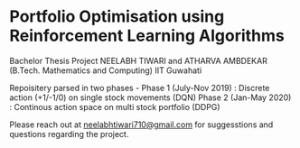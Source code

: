 # Portfolio Optimisation using Reinforcement Learning Algorithms

Bachelor Thesis Project 
NEELABH TIWARI and ATHARVA AMBDEKAR 
(B.Tech. Mathematics and Computing) IIT Guwahati

Repoisitery parsed in two phases - 
Phase 1 (July-Nov 2019) : Discrete action (+1/-1/0) on single stock movements (DQN)
Phase 2 (Jan-May 2020) : Continous action space on multi stock portfolio (DDPG)

Please reach out at neelabhtiwari710@gmail.com for suggesstions and questions regarding the project.

